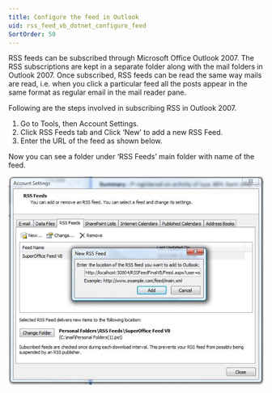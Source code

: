 ```yaml
---
title: Configure the feed in Outlook
uid: rss_feed_vb_dotnet_configure_feed
SortOrder: 50
---
```


RSS feeds can be subscribed through Microsoft Office Outlook 2007. The RSS subscriptions are kept in a separate folder along with the mail folders in Outlook 2007. Once subscribed, RSS feeds can be read the same way mails are read, i.e. when you click a particular feed all the posts appear in the same format as regular email in the mail reader pane.

Following are the steps involved in subscribing RSS in Outlook 2007.

1. Go to Tools, then Account Settings.
2. Click RSS Feeds tab and Click ‘New’ to add a new RSS Feed.
3. Enter the URL of the feed as shown below.

Now you can see a folder under ‘RSS Feeds’ main folder with name of the feed.

![img005](../RSSFeedInVB_files/image005.jpg)

